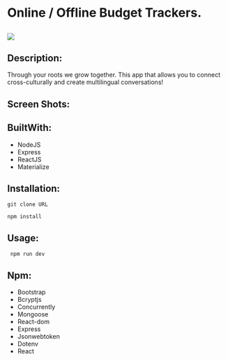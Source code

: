 # Online / Offline Budget Trackers.

## <img src="https://img.shields.io/badge/LICENSE-mit-green"/>

## Description:

Through your roots we grow together. This app that allows you to connect cross-culturally and create multilingual conversations! 

## Screen Shots:



## BuiltWith:

* NodeJS
* Express
* ReactJS
* Materialize

## Installation:

`git clone URL`

 `npm install`


## Usage: 

 ` npm run dev`


## Npm:
* Bootstrap
* Bcryptjs
* Concurrently
* Mongoose
* React-dom
* Express
* Jsonwebtoken
* Dotenv
 * React






